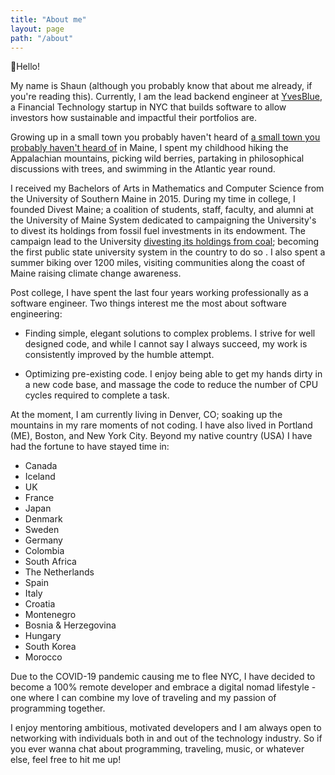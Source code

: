 ```yaml
---
title: "About me"
layout: page
path: "/about"
---
```


👋Hello!

My name is Shaun (although you probably know that about me already, if you're reading this).  Currently, I am the lead backend engineer at [YvesBlue](http://yves.blue), a Financial Technology startup in NYC that builds software to allow investors how sustainable and impactful their portfolios are.

Growing up in a small town you probably haven't heard of [a small town you probably haven't heard of](https://en.wikipedia.org/wiki/Shapleigh,_Maine) in Maine, I spent my childhood hiking the Appalachian mountains, picking wild berries, partaking in philosophical discussions with trees, and swimming in the Atlantic year round.

I received my Bachelors of Arts in Mathematics and Computer Science from the University of Southern Maine in 2015.  During my time in college, I founded Divest Maine;  a coalition of students, staff, faculty, and alumni at the University of Maine System dedicated to campaigning the University's to divest its holdings from fossil fuel investments in its endowment.  The campaign lead to the University  [divesting its holdings from coal](https://gofossilfree.org/usa/university-of-maine-system-divests-from-coal-announces-full-divestment-of-umpi-foundation/); becoming the first public state university system in the country to do so .  I also spent a summer biking over 1200 miles, visiting communities along the coast of Maine raising climate change awareness.

Post college, I have spent the last four years working professionally as a software engineer.  Two things interest me the most about software engineering:

- Finding simple, elegant solutions to complex problems.  I strive for well designed code, and while I cannot say I always succeed, my work is consistently improved by the humble attempt.

- Optimizing pre-existing code.  I enjoy being able to get my hands dirty in a new code base, and massage the code to reduce the number of CPU cycles required to complete a task.

At the moment, I am currently living in Denver, CO; soaking up the mountains in my rare moments of not coding.  I have also lived in Portland (ME), Boston, and New York City.  Beyond my native country (USA) I have had the fortune to have stayed time in:

- Canada
- Iceland
- UK
- France
- Japan
- Denmark
- Sweden
- Germany
- Colombia
- South Africa
- The Netherlands
- Spain
- Italy
- Croatia
- Montenegro
- Bosnia & Herzegovina
- Hungary
- South Korea
- Morocco

Due to the COVID-19 pandemic causing me to flee NYC, I have decided to become a 100% remote developer and embrace a digital nomad lifestyle - one where I can combine my love of traveling and my passion of programming together.

I enjoy mentoring ambitious, motivated developers and I am always open to networking with individuals both in and out of the technology industry.  So if you ever wanna chat about programming, traveling, music, or whatever else, feel free to hit me up!
